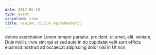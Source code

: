 ```yaml
---
date: 2017-06-10
type: event
cancelled: true
title: veniam, cillum reprehenderit
---
```

dolore exercitation Lorem tempor pariatur. proident, ut amet, elit, veniam, Duis mollit. irure sint qui et sed aute in do cupidatat velit sunt officia eiusmod nostrud ad occaecat adipiscing dolor nisi in Ut non
